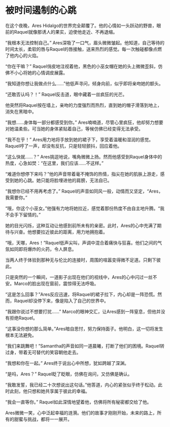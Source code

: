 # 被时间遏制的心跳

在这个夜晚，Ares Hidalgo的世界完全颠覆了。他的心情如一头跃动的野兽，眼前的Raquel就像那诱人的果实，迫使他走近、不再退缩。

“我根本无法控制自己。” Ares深吸了一口气，眉头微微皱起。他知道，自己等待的时间太长，柔软的唇与Raquel的唇接触，送来热烈的感觉。每一次触碰都像点燃了他内心的火焰。

“你在干嘛？” Raquel俏皮地注视着他，黑色的小巫女帽在她的头上微微歪斜，仿佛不小心将她的心情调皮展露。

“我知道你想让我做点什么……”他低声寻问，倾身向前，似乎即将亲吻她的额头。

“还敢否认吗？！” Raquel反击道，眼中藏着一丝疯狂的光芒。

他突然将Raquel按在墙上，亲吻的力度强烈而热烈，直到她的帽子滑落到地上，消失在黑暗中。

“我想……身体每一部分都感受到你。” Ares喃喃道，尽管心里疯狂，他却努力想要对她温柔些。可当她的身体紧贴着自己，等候仿佛已经变得无法承受。

“我不在乎！” Ares用力地将手放到她的裙子下，享受着温暖和湿润的感觉。Raquel哼了一声，却没有反抗，只是轻轻颤抖，回应着他。

“这么快就……？” Ares挑逗地说，嘴角微微上扬。然而他感受到Raquel身体中的热度，心急如焚：“在这里，我们应该……不这样。”

“难道你想停下来吗？”他的声音带着毫不掩饰的热情，指尖在她的肌肤上游走，感受到她的心跳。她只能将脸埋进他的肩膀，无法自已。

“我想你已经不用再考虑了。” Raquel的声音如同风一般，动情而又坚定，“Ares，我需要你。”

“哦，你这个小巫女。”他强有力地将她拉近，感觉着那份热度不由自主地升腾。“我不会手下留情的。”

她的目光闪烁，这种互动让他感到前所未有的亲密。此时，Ares的心中充满了期待与兴奋。他想要拉近彼此的距离，用力地拥抱着。

“哦，天哪，Ares！”Raquel低声尖叫，声调中混合着痛快与狂喜。他们之间的气氛如同即将爆炸的火药，令人屏息。

当两人终于体验到那种无与伦比的连接时，周围的喧嚣变得微不足道。只剩下彼此。

只是突然的一个瞬间，一道影子出现在他们的视线中，Ares的心中闪过一丝不安。Marco的脸出现在窗前，震惊得无法呼吸。

“这是怎么回事？”Ares反应迅速，将Raquel的裙子拉下，内心却是一阵恐慌。然而，Raquel却没停下来，像是陷入了自己的世界中。

“我跟你说过不想要打扰……” Marco的眼神交汇，让Ares感到一阵窒息，但他并没有拒绝Raquel。

“这事没你想的那么简单。”Ares暗自思忖，努力保持面子。他明白，这一切将发生根本无法避免。

“我们来跳舞吧！”Samantha的声音如同一道晨曦，打断了他们的困境。Raquel转过身，带着无可替代的笑容朝他走去。

“我想和你在一起。” Ares终于说出心中所想，犹如跨越了深渊。

“是吗，Ares？” Raquel眨了眨眼，仿佛在询问，又仿佛是确认。

“我敢发誓，我已经二十次想说出这句话。”他答道，内心的紧张似乎终于松动。此时此刻，他只想和她共享属于彼此的幸福。

“我会一直等你。” Raquel如此深情地望着他，仿佛将所有秘密都交给了他。

Ares微微一笑，心中泛起幸福的涟漪。他们的故事才刚刚开始，未来的路上，所有的甜蜜与挑战，都将一一展开。